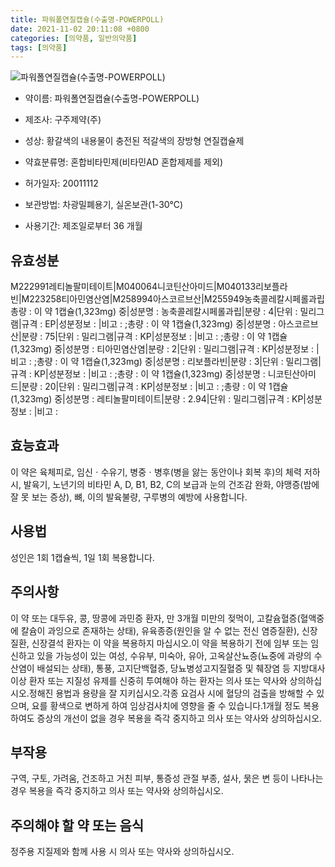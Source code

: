```yaml
---
title: 파워폴연질캡슐(수출명-POWERPOLL)
date: 2021-11-02 20:11:08 +0800
categories: [의약품, 일반의약품]
tags: [의약품]
---
```

![파워폴연질캡슐(수출명-POWERPOLL)](https://nedrug.mfds.go.kr/pbp/cmn/itemImageDownload/147428018612500160)

- 약이름: 파워폴연질캡슐(수출명-POWERPOLL)
- 제조사: 구주제약(주)
- 성상: 황갈색의 내용물이 충전된 적갈색의 장방형 연질캡슐제

- 약효분류명: 혼합비타민제(비타민AD 혼합제제를 제외)
- 허가일자: 20011112
- 보관방법: 차광밀폐용기, 실온보관(1-30℃)
- 사용기간: 제조일로부터 36 개월
## 유효성분
M222991레티놀팔미테이트|M040064니코틴산아미드|M040133리보플라빈|M223258티아민염산염|M258994아스코르브산|M255949농축콜레칼시페롤과립
총량 : 이 약 1캡슐(1,323mg) 중|성분명 : 농축콜레칼시페롤과립|분량 : 4|단위 : 밀리그램|규격 : EP|성분정보 : |비고 : ;총량 : 이 약 1캡슐(1,323mg) 중|성분명 : 아스코르브산|분량 : 75|단위 : 밀리그램|규격 : KP|성분정보 : |비고 : ;총량 : 이 약 1캡슐(1,323mg) 중|성분명 : 티아민염산염|분량 : 2|단위 : 밀리그램|규격 : KP|성분정보 : |비고 : ;총량 : 이 약 1캡슐(1,323mg) 중|성분명 : 리보플라빈|분량 : 3|단위 : 밀리그램|규격 : KP|성분정보 : |비고 : ;총량 : 이 약 1캡슐(1,323mg) 중|성분명 : 니코틴산아미드|분량 : 20|단위 : 밀리그램|규격 : KP|성분정보 : |비고 : ;총량 : 이 약 1캡슐(1,323mg) 중|성분명 : 레티놀팔미테이트|분량 : 2.94|단위 : 밀리그램|규격 : KP|성분정보 : |비고 :
## 효능효과
이 약은 육체피로, 임신ㆍ수유기, 병중ㆍ병후(병을 앓는 동안이나 회복 후)의 체력 저하 시, 발육기, 노년기의 비타민 A, D, B1, B2, C의 보급과 눈의 건조감 완화, 야맹증(밤에 잘 못 보는 증상), 뼈, 이의 발육불량, 구루병의 예방에 사용합니다.
## 사용법
성인은 1회 1캡슐씩, 1일 1회 복용합니다.
## 주의사항
이 약 또는 대두유, 콩, 땅콩에 과민증 환자, 만 3개월 미만의 젖먹이, 고칼슘혈증(혈액중에 칼슘이 과잉으로 존재하는 상태), 유육종증(원인을 알 수 없는 전신 염증질환), 신장질환, 신장결석 환자는 이 약을 복용하지 마십시오.이 약을 복용하기 전에 임부 또는 임신하고 있을 가능성이 있는 여성, 수유부, 미숙아, 유아, 고옥살산뇨증(뇨중에 과량의 수산염이 배설되는 상태), 통풍, 고지단백혈증, 당뇨병성고지질혈증 및 췌장염 등 지방대사 이상 환자 또는 지질성 유제를 신중히 투여해야 하는 환자는 의사 또는 약사와 상의하십시오.정해진 용법과 용량을 잘 지키십시오.각종 요검사 시에 혈당의 검출을 방해할 수 있으며, 요를 황색으로 변하게 하여 임상검사치에 영향을 줄 수 있습니다.1개월 정도 복용하여도 증상의 개선이 없을 경우 복용을 즉각 중지하고 의사 또는 약사와 상의하십시오.
## 부작용
구역, 구토, 가려움, 건조하고 거친 피부, 통증성 관절 부종, 설사, 묽은 변 등이 나타나는 경우 복용을 즉각 중지하고 의사 또는 약사와 상의하십시오.
## 주의해야 할 약 또는 음식
정주용 지질제와 함께 사용 시 의사 또는 약사와 상의하십시오.
